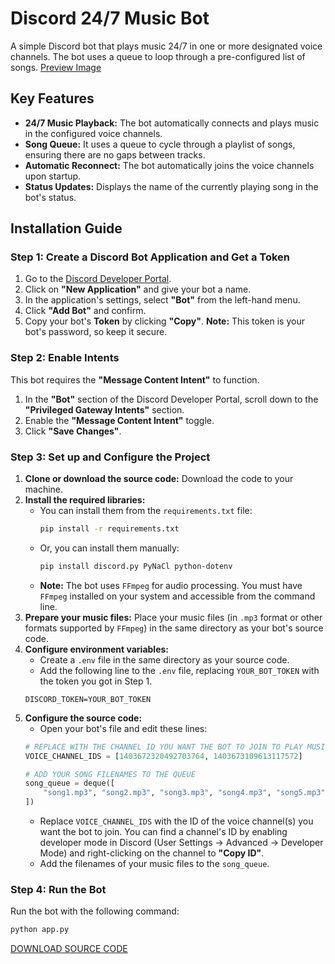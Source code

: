 # Discord 24/7 Music Bot

A simple Discord bot that plays music 24/7 in one or more designated voice channels. The bot uses a queue to loop through a pre-configured list of songs.
[Preview Image](https://raw.githubusercontent.com/MinhSangGDVN/discord-music-bot/refs/heads/main/IMG_20250810_112452.jpg)
## Key Features

* **24/7 Music Playback:** The bot automatically connects and plays music in the configured voice channels.
* **Song Queue:** It uses a queue to cycle through a playlist of songs, ensuring there are no gaps between tracks.
* **Automatic Reconnect:** The bot automatically joins the voice channels upon startup.
* **Status Updates:** Displays the name of the currently playing song in the bot's status.

## Installation Guide

### Step 1: Create a Discord Bot Application and Get a Token

1.  Go to the [Discord Developer Portal](https://discord.com/developers/applications).
2.  Click on **"New Application"** and give your bot a name.
3.  In the application's settings, select **"Bot"** from the left-hand menu.
4.  Click **"Add Bot"** and confirm.
5.  Copy your bot's **Token** by clicking **"Copy"**. **Note:** This token is your bot's password, so keep it secure.

### Step 2: Enable Intents

This bot requires the **"Message Content Intent"** to function.

1.  In the **"Bot"** section of the Discord Developer Portal, scroll down to the **"Privileged Gateway Intents"** section.
2.  Enable the **"Message Content Intent"** toggle.
3.  Click **"Save Changes"**.

### Step 3: Set up and Configure the Project

1.  **Clone or download the source code:** Download the code to your machine.
2.  **Install the required libraries:**
    * You can install them from the `requirements.txt` file:
        ```sh
        pip install -r requirements.txt
        ```
    * Or, you can install them manually:
        ```sh
        pip install discord.py PyNaCl python-dotenv
        ```
    * **Note:** The bot uses `FFmpeg` for audio processing. You must have `FFmpeg` installed on your system and accessible from the command line.
3.  **Prepare your music files:** Place your music files (in `.mp3` format or other formats supported by `FFmpeg`) in the same directory as your bot's source code.
4.  **Configure environment variables:**
    * Create a `.env` file in the same directory as your source code.
    * Add the following line to the `.env` file, replacing `YOUR_BOT_TOKEN` with the token you got in Step 1.
    ```
    DISCORD_TOKEN=YOUR_BOT_TOKEN
    ```
5.  **Configure the source code:**
    * Open your bot's file and edit these lines:
    ```python
    # REPLACE WITH THE CHANNEL ID YOU WANT THE BOT TO JOIN TO PLAY MUSIC, MULTIPLE CHANNELS CAN BE ADDED
    VOICE_CHANNEL_IDS = [1403672320492703764, 1403673109613117572]

    # ADD YOUR SONG FILENAMES TO THE QUEUE
    song_queue = deque([
        "song1.mp3", "song2.mp3", "song3.mp3", "song4.mp3", "song5.mp3", "song6.mp3", "song7.mp3",
    ])
    ```
    * Replace `VOICE_CHANNEL_IDS` with the ID of the voice channel(s) you want the bot to join. You can find a channel's ID by enabling developer mode in Discord (User Settings -> Advanced -> Developer Mode) and right-clicking on the channel to **"Copy ID"**.
    * Add the filenames of your music files to the `song_queue`.

### Step 4: Run the Bot

Run the bot with the following command:

```sh
python app.py
```

[DOWNLOAD SOURCE CODE](https://github.com/MinhSangGDVN/discord-music-bot/archive/refs/heads/main.zip)
